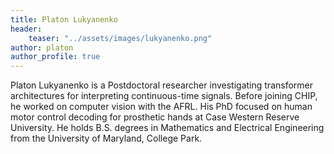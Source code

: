 ```yaml
---
title: Platon Lukyanenko 
header: 
    teaser: "../assets/images/lukyanenko.png" 
author: platon
author_profile: true
---
```


Platon Lukyanenko is a Postdoctoral researcher investigating transformer architectures for interpreting continuous-time signals. 
Before joining CHIP, he worked on computer vision with the AFRL. 
His PhD focused on human motor control decoding for prosthetic hands at Case Western Reserve University. 
He holds B.S. degrees in Mathematics and Electrical Engineering from the University of Maryland, College Park.